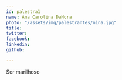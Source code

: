 ```yaml
---
id: palestra1
name: Ana Carolina DaHora
photo: "/assets/img/palestrantes/nina.jpg"
title:
twitter:
facebook:
linkedin:
github:

---
```


Ser marilhoso
